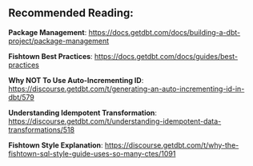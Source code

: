 ## Recommended Reading: 

**Package Management**: https://docs.getdbt.com/docs/building-a-dbt-project/package-management

**Fishtown Best Practices**: https://docs.getdbt.com/docs/guides/best-practices

**Why NOT To Use Auto-Incrementing ID**: https://discourse.getdbt.com/t/generating-an-auto-incrementing-id-in-dbt/579

**Understanding Idempotent Transformation**: https://discourse.getdbt.com/t/understanding-idempotent-data-transformations/518

**Fishtown Style Explanation**: https://discourse.getdbt.com/t/why-the-fishtown-sql-style-guide-uses-so-many-ctes/1091
